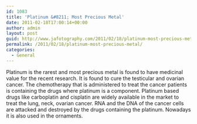 ```yaml
---
id: 1083
title: 'Platinum &#8211; Most Precious Metal'
date: 2011-02-18T17:00:14+00:00
author: admin
layout: post
guid: http://www.jafotography.com/2011/02/18/platinum-most-precious-metal/
permalink: /2011/02/18/platinum-most-precious-metal/
categories:
  - General
---
```

Platinum is the rarest and most precious metal is found to have medicinal value for the recent research. It is found to cure the testicular and ovarian cancer. The chemotherapy that is administered to treat the cancer patients is containing the drugs where platinum is a component. Platinum based drugs like carboplatin and cisplatin are widely available in the market to treat the lung, neck, ovarian cancer. RNA and the DNA of the cancer cells are attacked and destroyed by the drugs containing the platinum. Nowadays it is also used in the ornaments.
